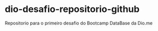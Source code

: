 # dio-desafio-repositorio-github
Repositorio para o primeiro desafio do Bootcamp DataBase da Dio.me
